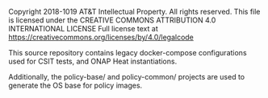 Copyright 2018-1019 AT&T Intellectual Property. All rights reserved.
This file is licensed under the CREATIVE COMMONS ATTRIBUTION 4.0 INTERNATIONAL LICENSE
Full license text at https://creativecommons.org/licenses/by/4.0/legalcode

This source repository contains legacy docker-compose configurations used for CSIT
tests, and ONAP Heat instantiations.

Additionally, the policy-base/ and policy-common/ projects are used to generate 
the OS base for policy images.
